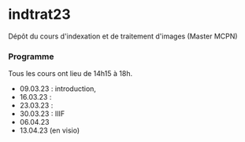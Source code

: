 # indtrat23
Dépôt du cours d'indexation et de traitement d'images (Master MCPN)

### Programme

Tous les cours ont lieu de 14h15 à 18h.

* 09.03.23 : introduction, 
* 16.03.23 :
* 23.03.23 : 
* 30.03.23 : IIIF
* 06.04.23
* 13.04.23 (en visio)
